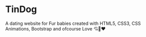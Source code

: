 # TinDog
A dating website for Fur babies created with HTML5, CSS3, CSS Animations, Bootstrap and ofcourse Love 💘💖♥
